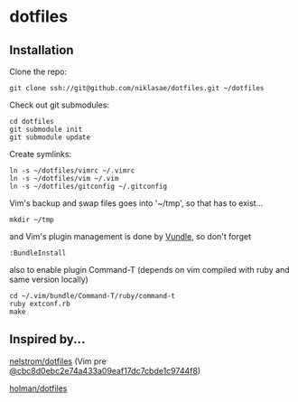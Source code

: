 dotfiles
========

## Installation ##

Clone the repo:

    git clone ssh://git@github.com/niklasae/dotfiles.git ~/dotfiles

Check out git submodules:

    cd dotfiles
    git submodule init
    git submodule update

Create symlinks:

    ln -s ~/dotfiles/vimrc ~/.vimrc
    ln -s ~/dotfiles/vim ~/.vim
    ln -s ~/dotfiles/gitconfig ~/.gitconfig

Vim's backup and swap files goes into '~/tmp', so that has to exist...

    mkdir ~/tmp

and Vim's plugin management is done by [Vundle](https://github.com/gmarik/vundle), so don't forget

    :BundleInstall
    
also to enable plugin Command-T (depends on vim compiled with ruby and same version locally)

    cd ~/.vim/bundle/Command-T/ruby/command-t
    ruby extconf.rb
    make

## Inspired by... ##

[nelstrom/dotfiles](https://github.com/nelstrom/dotfiles) (Vim pre [@cbc8d0ebc2e74a433a09eaf17dc7cbde1c9744f8](https://github.com/holman/dotfiles/commit/cbc8d0ebc2e74a433a09eaf17dc7cbde1c9744f8))

[holman/dotfiles](https://github.com/holman/dotfiles)

